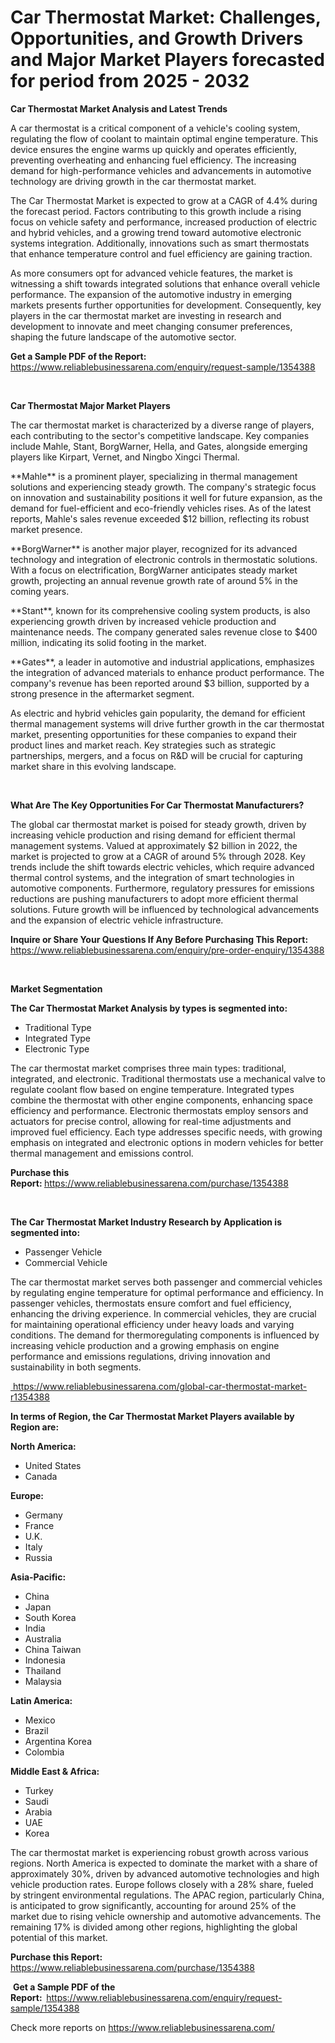 <p><h1>Car Thermostat Market: Challenges, Opportunities, and Growth Drivers and Major Market Players forecasted for period from 2025 - 2032</h1></p><p><strong>Car Thermostat Market Analysis and Latest Trends</strong></p>
<p><p>A car thermostat is a critical component of a vehicle's cooling system, regulating the flow of coolant to maintain optimal engine temperature. This device ensures the engine warms up quickly and operates efficiently, preventing overheating and enhancing fuel efficiency. The increasing demand for high-performance vehicles and advancements in automotive technology are driving growth in the car thermostat market.</p><p>The Car Thermostat Market is expected to grow at a CAGR of 4.4% during the forecast period. Factors contributing to this growth include a rising focus on vehicle safety and performance, increased production of electric and hybrid vehicles, and a growing trend toward automotive electronic systems integration. Additionally, innovations such as smart thermostats that enhance temperature control and fuel efficiency are gaining traction. </p><p>As more consumers opt for advanced vehicle features, the market is witnessing a shift towards integrated solutions that enhance overall vehicle performance. The expansion of the automotive industry in emerging markets presents further opportunities for development. Consequently, key players in the car thermostat market are investing in research and development to innovate and meet changing consumer preferences, shaping the future landscape of the automotive sector.</p></p>
<p><strong>Get a Sample PDF of the Report:&nbsp;</strong> <a href="https://www.reliablebusinessarena.com/enquiry/request-sample/1354388?utm_campaign=2524&utm_medium=2&utm_source=Github&utm_content=ia&utm_term=30032025&utm_id=car-thermostat">https://www.reliablebusinessarena.com/enquiry/request-sample/1354388</a></p>
<p>&nbsp;</p>
<p><strong>Car Thermostat Major Market Players</strong></p>
<p><p>The car thermostat market is characterized by a diverse range of players, each contributing to the sector's competitive landscape. Key companies include Mahle, Stant, BorgWarner, Hella, and Gates, alongside emerging players like Kirpart, Vernet, and Ningbo Xingci Thermal.</p><p>**Mahle** is a prominent player, specializing in thermal management solutions and experiencing steady growth. The company's strategic focus on innovation and sustainability positions it well for future expansion, as the demand for fuel-efficient and eco-friendly vehicles rises. As of the latest reports, Mahle's sales revenue exceeded $12 billion, reflecting its robust market presence.</p><p>**BorgWarner** is another major player, recognized for its advanced technology and integration of electronic controls in thermostatic solutions. With a focus on electrification, BorgWarner anticipates steady market growth, projecting an annual revenue growth rate of around 5% in the coming years.</p><p>**Stant**, known for its comprehensive cooling system products, is also experiencing growth driven by increased vehicle production and maintenance needs. The company generated sales revenue close to $400 million, indicating its solid footing in the market.</p><p>**Gates**, a leader in automotive and industrial applications, emphasizes the integration of advanced materials to enhance product performance. The company's revenue has been reported around $3 billion, supported by a strong presence in the aftermarket segment.</p><p>As electric and hybrid vehicles gain popularity, the demand for efficient thermal management systems will drive further growth in the car thermostat market, presenting opportunities for these companies to expand their product lines and market reach. Key strategies such as strategic partnerships, mergers, and a focus on R&D will be crucial for capturing market share in this evolving landscape.</p></p>
<p>&nbsp;</p>
<p><strong>What Are The Key Opportunities For Car Thermostat Manufacturers?</strong></p>
<p><p>The global car thermostat market is poised for steady growth, driven by increasing vehicle production and rising demand for efficient thermal management systems. Valued at approximately $2 billion in 2022, the market is projected to grow at a CAGR of around 5% through 2028. Key trends include the shift towards electric vehicles, which require advanced thermal control systems, and the integration of smart technologies in automotive components. Furthermore, regulatory pressures for emissions reductions are pushing manufacturers to adopt more efficient thermal solutions. Future growth will be influenced by technological advancements and the expansion of electric vehicle infrastructure.</p></p>
<p><strong>Inquire or Share Your Questions If Any Before Purchasing This Report:</strong> <a href="https://www.reliablebusinessarena.com/enquiry/pre-order-enquiry/1354388?utm_campaign=2524&utm_medium=2&utm_source=Github&utm_content=ia&utm_term=30032025&utm_id=car-thermostat">https://www.reliablebusinessarena.com/enquiry/pre-order-enquiry/1354388</a></p>
<p>&nbsp;</p>
<p><strong>Market Segmentation</strong></p>
<p><strong>The Car Thermostat Market Analysis by types is segmented into:</strong></p>
<p><ul><li>Traditional Type</li><li>Integrated Type</li><li>Electronic Type</li></ul></p>
<p><p>The car thermostat market comprises three main types: traditional, integrated, and electronic. Traditional thermostats use a mechanical valve to regulate coolant flow based on engine temperature. Integrated types combine the thermostat with other engine components, enhancing space efficiency and performance. Electronic thermostats employ sensors and actuators for precise control, allowing for real-time adjustments and improved fuel efficiency. Each type addresses specific needs, with growing emphasis on integrated and electronic options in modern vehicles for better thermal management and emissions control.</p></p>
<p><strong>Purchase this Report:&nbsp;</strong><a href="https://www.reliablebusinessarena.com/purchase/1354388?utm_campaign=2524&utm_medium=2&utm_source=Github&utm_content=ia&utm_term=30032025&utm_id=car-thermostat">https://www.reliablebusinessarena.com/purchase/1354388</a></p>
<p>&nbsp;</p>
<p><strong>The Car Thermostat Market Industry Research by Application is segmented into:</strong></p>
<p><ul><li>Passenger Vehicle</li><li>Commercial Vehicle</li></ul></p>
<p><p>The car thermostat market serves both passenger and commercial vehicles by regulating engine temperature for optimal performance and efficiency. In passenger vehicles, thermostats ensure comfort and fuel efficiency, enhancing the driving experience. In commercial vehicles, they are crucial for maintaining operational efficiency under heavy loads and varying conditions. The demand for thermoregulating components is influenced by increasing vehicle production and a growing emphasis on engine performance and emissions regulations, driving innovation and sustainability in both segments.</p></p>
<p><a href="https://www.reliablebusinessarena.com/global-car-thermostat-market-r1354388?utm_campaign=2524&utm_medium=2&utm_source=Github&utm_content=ia&utm_term=30032025&utm_id=car-thermostat">&nbsp;https://www.reliablebusinessarena.com/global-car-thermostat-market-r1354388</a></p>
<p><strong>In terms of Region, the Car Thermostat Market Players available by Region are:</strong></p>
<p>
    <p> <strong> North America: </strong>
        <ul>
            <li>United States</li>
            <li>Canada</li>
        </ul>
        </p> 
    <p> <strong> Europe: </strong>
        <ul>
            <li>Germany</li>
            <li>France</li>
            <li>U.K.</li>
            <li>Italy</li>
            <li>Russia</li>
        </ul>
        </p> 
    <p> <strong> Asia-Pacific: </strong>
        <ul>
            <li>China</li>
            <li>Japan</li>
            <li>South Korea</li>
            <li>India</li>
            <li>Australia</li>
            <li>China Taiwan</li>
            <li>Indonesia</li>
            <li>Thailand</li>
            <li>Malaysia</li>
        </ul>
        </p> 
    <p> <strong> Latin America: </strong>
        <ul>
            <li>Mexico</li>
            <li>Brazil</li>
            <li>Argentina Korea</li>
            <li>Colombia</li>
        </ul>
        </p> 
    <p> <strong> Middle East & Africa: </strong>
        <ul>
            <li>Turkey</li>
            <li>Saudi</li>
            <li>Arabia</li>
            <li>UAE</li>
            <li>Korea</li>
        </ul>
    </p>
    </p>
<p><p>The car thermostat market is experiencing robust growth across various regions. North America is expected to dominate the market with a share of approximately 30%, driven by advanced automotive technologies and high vehicle production rates. Europe follows closely with a 28% share, fueled by stringent environmental regulations. The APAC region, particularly China, is anticipated to grow significantly, accounting for around 25% of the market due to rising vehicle ownership and automotive advancements. The remaining 17% is divided among other regions, highlighting the global potential of this market.</p></p>
<p><strong>Purchase this Report: </strong><a href="https://www.reliablebusinessarena.com/purchase/1354388?utm_campaign=2524&utm_medium=2&utm_source=Github&utm_content=ia&utm_term=30032025&utm_id=car-thermostat">https://www.reliablebusinessarena.com/purchase/1354388</a></p>
<p>&nbsp;<strong>Get a Sample PDF of the Report:&nbsp;&nbsp;</strong><a href="https://www.reliablebusinessarena.com/enquiry/request-sample/1354388?utm_campaign=2524&utm_medium=2&utm_source=Github&utm_content=ia&utm_term=30032025&utm_id=car-thermostat">https://www.reliablebusinessarena.com/enquiry/request-sample/1354388</a></p>
<p><strong></strong></p>
<p>Check more reports on <a href="https://www.reliablebusinessarena.com/?utm_campaign=2524&utm_medium=2&utm_source=Github&utm_content=ia&utm_term=30032025&utm_id=car-thermostat">https://www.reliablebusinessarena.com/</a></p>